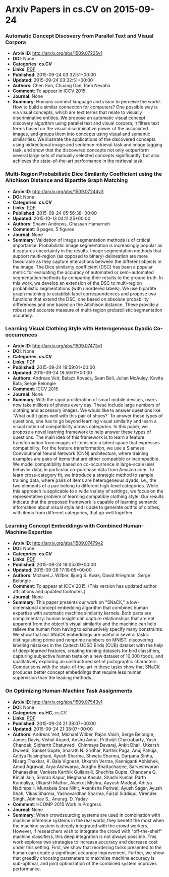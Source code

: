 # Arxiv Papers in cs.CV on 2015-09-24
### Automatic Concept Discovery from Parallel Text and Visual Corpora
- **Arxiv ID**: http://arxiv.org/abs/1509.07225v1
- **DOI**: None
- **Categories**: **cs.CV**
- **Links**: [PDF](http://arxiv.org/pdf/1509.07225v1)
- **Published**: 2015-09-24 03:32:51+00:00
- **Updated**: 2015-09-24 03:32:51+00:00
- **Authors**: Chen Sun, Chuang Gan, Ram Nevatia
- **Comment**: To appear in ICCV 2015
- **Journal**: None
- **Summary**: Humans connect language and vision to perceive the world. How to build a similar connection for computers? One possible way is via visual concepts, which are text terms that relate to visually discriminative entities. We propose an automatic visual concept discovery algorithm using parallel text and visual corpora; it filters text terms based on the visual discriminative power of the associated images, and groups them into concepts using visual and semantic similarities. We illustrate the applications of the discovered concepts using bidirectional image and sentence retrieval task and image tagging task, and show that the discovered concepts not only outperform several large sets of manually selected concepts significantly, but also achieves the state-of-the-art performance in the retrieval task.



### Multi-Region Probabilistic Dice Similarity Coefficient using the Aitchison Distance and Bipartite Graph Matching
- **Arxiv ID**: http://arxiv.org/abs/1509.07244v3
- **DOI**: None
- **Categories**: **cs.CV**
- **Links**: [PDF](http://arxiv.org/pdf/1509.07244v3)
- **Published**: 2015-09-24 05:56:38+00:00
- **Updated**: 2015-10-13 04:11:25+00:00
- **Authors**: Shawn Andrews, Ghassan Hamarneh
- **Comment**: 8 pages. 5 figures
- **Journal**: None
- **Summary**: Validation of image segmentation methods is of critical importance. Probabilistic image segmentation is increasingly popular as it captures uncertainty in the results. Image segmentation methods that support multi-region (as opposed to binary) delineation are more favourable as they capture interactions between the different objects in the image. The Dice similarity coefficient (DSC) has been a popular metric for evaluating the accuracy of automated or semi-automated segmentation methods by comparing their results to the ground truth. In this work, we develop an extension of the DSC to multi-region probabilistic segmentations (with unordered labels). We use bipartite graph matching to establish label correspondences and propose two functions that extend the DSC, one based on absolute probability differences and one based on the Aitchison distance. These provide a robust and accurate measure of multi-region probabilistic segmentation accuracy.



### Learning Visual Clothing Style with Heterogeneous Dyadic Co-occurrences
- **Arxiv ID**: http://arxiv.org/abs/1509.07473v1
- **DOI**: None
- **Categories**: **cs.CV**
- **Links**: [PDF](http://arxiv.org/pdf/1509.07473v1)
- **Published**: 2015-09-24 18:59:01+00:00
- **Updated**: 2015-09-24 18:59:01+00:00
- **Authors**: Andreas Veit, Balazs Kovacs, Sean Bell, Julian McAuley, Kavita Bala, Serge Belongie
- **Comment**: ICCV 2015
- **Journal**: None
- **Summary**: With the rapid proliferation of smart mobile devices, users now take millions of photos every day. These include large numbers of clothing and accessory images. We would like to answer questions like `What outfit goes well with this pair of shoes?' To answer these types of questions, one has to go beyond learning visual similarity and learn a visual notion of compatibility across categories. In this paper, we propose a novel learning framework to help answer these types of questions. The main idea of this framework is to learn a feature transformation from images of items into a latent space that expresses compatibility. For the feature transformation, we use a Siamese Convolutional Neural Network (CNN) architecture, where training examples are pairs of items that are either compatible or incompatible. We model compatibility based on co-occurrence in large-scale user behavior data; in particular co-purchase data from Amazon.com. To learn cross-category fit, we introduce a strategic method to sample training data, where pairs of items are heterogeneous dyads, i.e., the two elements of a pair belong to different high-level categories. While this approach is applicable to a wide variety of settings, we focus on the representative problem of learning compatible clothing style. Our results indicate that the proposed framework is capable of learning semantic information about visual style and is able to generate outfits of clothes, with items from different categories, that go well together.



### Learning Concept Embeddings with Combined Human-Machine Expertise
- **Arxiv ID**: http://arxiv.org/abs/1509.07479v2
- **DOI**: None
- **Categories**: **cs.CV**
- **Links**: [PDF](http://arxiv.org/pdf/1509.07479v2)
- **Published**: 2015-09-24 19:05:09+00:00
- **Updated**: 2015-09-28 17:19:05+00:00
- **Authors**: Michael J. Wilber, Iljung S. Kwak, David Kriegman, Serge Belongie
- **Comment**: To appear at ICCV 2015. (This version has updated author affiliations
  and updated footnotes.)
- **Journal**: None
- **Summary**: This paper presents our work on "SNaCK," a low-dimensional concept embedding algorithm that combines human expertise with automatic machine similarity kernels. Both parts are complimentary: human insight can capture relationships that are not apparent from the object's visual similarity and the machine can help relieve the human from having to exhaustively specify many constraints. We show that our SNaCK embeddings are useful in several tasks: distinguishing prime and nonprime numbers on MNIST, discovering labeling mistakes in the Caltech UCSD Birds (CUB) dataset with the help of deep-learned features, creating training datasets for bird classifiers, capturing subjective human taste on a new dataset of 10,000 foods, and qualitatively exploring an unstructured set of pictographic characters. Comparisons with the state-of-the-art in these tasks show that SNaCK produces better concept embeddings that require less human supervision than the leading methods.



### On Optimizing Human-Machine Task Assignments
- **Arxiv ID**: http://arxiv.org/abs/1509.07543v1
- **DOI**: None
- **Categories**: **cs.HC**, cs.CV
- **Links**: [PDF](http://arxiv.org/pdf/1509.07543v1)
- **Published**: 2015-09-24 21:38:07+00:00
- **Updated**: 2015-09-24 21:38:07+00:00
- **Authors**: Andreas Veit, Michael Wilber, Rajan Vaish, Serge Belongie, James Davis, Vishal Anand, Anshu Aviral, Prithvijit Chakrabarty, Yash Chandak, Sidharth Chaturvedi, Chinmaya Devaraj, Ankit Dhall, Utkarsh Dwivedi, Sanket Gupte, Sharath N. Sridhar, Karthik Paga, Anuj Pahuja, Aditya Raisinghani, Ayush Sharma, Shweta Sharma, Darpana Sinha, Nisarg Thakkar, K. Bala Vignesh, Utkarsh Verma, Kanniganti Abhishek, Amod Agrawal, Arya Aishwarya, Aurgho Bhattacharjee, Sarveshwaran Dhanasekar, Venkata Karthik Gullapalli, Shuchita Gupta, Chandana G, Kinjal Jain, Simran Kapur, Meghana Kasula, Shashi Kumar, Parth Kundaliya, Utkarsh Mathur, Alankrit Mishra, Aayush Mudgal, Aditya Nadimpalli, Munakala Sree Nihit, Akanksha Periwal, Ayush Sagar, Ayush Shah, Vikas Sharma, Yashovardhan Sharma, Faizal Siddiqui, Virender Singh, Abhinav S., Anurag. D. Yadav
- **Comment**: HCOMP 2015 Work in Progress
- **Journal**: None
- **Summary**: When crowdsourcing systems are used in combination with machine inference systems in the real world, they benefit the most when the machine system is deeply integrated with the crowd workers. However, if researchers wish to integrate the crowd with "off-the-shelf" machine classifiers, this deep integration is not always possible. This work explores two strategies to increase accuracy and decrease cost under this setting. First, we show that reordering tasks presented to the human can create a significant accuracy improvement. Further, we show that greedily choosing parameters to maximize machine accuracy is sub-optimal, and joint optimization of the combined system improves performance.



